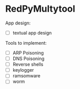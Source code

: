 # RedPyMultytool

App design: 
  * [ ] textual app design

Tools to implement:
  * [ ] ARP Poisoning
  * [ ] DNS Poisoning
  * [ ] Reverse shells
  * [ ] keylogger
  * [ ] ramsomware
  * [ ] worm
